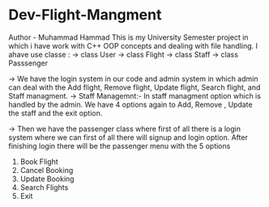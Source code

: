 # Dev-Flight-Mangment
Author - Muhammad Hammad
This is my University Semester project in which i have work with C++ OOP concepts and dealing with file handling.
I ahave use classe :
-> class User
-> class Flight
-> class Staff
-> class Passsenger

-> We have the login system in our code and admin system in which admin can deal with the Add flight, Remove flight, Update flight, Search flight,
   and Staff managment.
-> Staff Managemnt:- 
  In staff managment option which is handled by the admin. We have 4 options again to Add, Remove , Update the staff and the exit option.

-> Then we have the passenger class where first of all there is a login system where we can first of all there will signup and login option.
 After finishing login there will be the passenger menu with the 5 options 
  1. Book Flight
  2. Cancel Booking
  3. Update Booking
  4. Search Flights
  5. Exit

     
  
